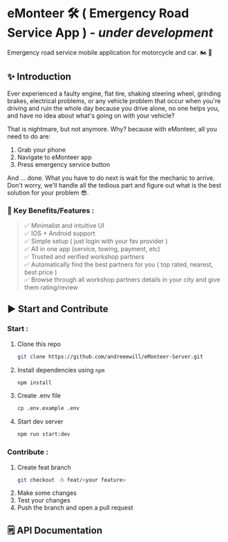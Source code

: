 # eMonteer 🛠️ ( Emergency Road Service App ) - _under development_

Emergency road service mobile application for motorcycle and car. 🏍️ 🚓

## ✨ Introduction

Ever experienced a faulty engine, flat tire, shaking steering wheel, grinding brakes, electrical problems, or any vehicle problem that occur when you're driving and ruin the whole day because you drive alone, no one helps you, and have no idea about what's going on with your vehicle?

That is nightmare, but not anymore. Why? because with eMonteer, all you need to do are:

1. Grab your phone
2. Navigate to eMonteer app
3. Press emergency service button

And ... done. What you have to do next is wait for the mechanic to arrive. Don't worry, we'll handle all the tedious part and figure out what is the best solution for your problem 😎.

### 🔑 Key Benefits/Features :

> ✅ Minimalist and intuitive UI\
> ✅ IOS + Android support\
> ✅ Simple setup ( just login with your fav provider )\
> ✅ All in one app (service, towing, payment, etc)\
> ✅ Trusted and verified workshop partners\
> ✅ Automatically find the best partners for you ( top rated, nearest, best price )\
> ✅ Browse through all workshop partners details in your city and give them rating/review

## ▶️ Start and Contribute

### Start :

1. Clone this repo

   ```bash
   git clone https://github.com/andreeewill/eMonteer-Server.git
   ```

2. Install dependencies using `npm`
   ```bash
   npm install
   ```
3. Create .env file
   ```bash
   cp .env.example .env
   ```
4. Start dev server
   ```bash
   npm run start:dev
   ```

### Contribute :

1. Create feat branch
   ```bash
   git checkout -b feat/<your feature>
   ```
2. Make some changes
3. Test your changes
4. Push the branch and open a pull request

## 🗒️ API Documentation
